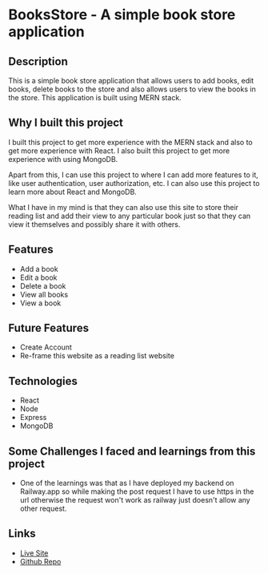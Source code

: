 # BooksStore - A simple book store application

## Description

This is a simple book store application that allows users to add books, edit books, delete books to the store and also allows users to view the books in the store. This application is built using MERN stack.

## Why I built this project

I built this project to get more experience with the MERN stack and also to get more experience with React. I also built this project to get more experience with using MongoDB.

Apart from this, I can use this project to where I can add more features to it, like user authentication, user authorization, etc. I can also use this project to learn more about React and MongoDB.

What I have in my mind is that they can also use this site to store their reading list and add their view to any particular book just so that they can view it themselves and possibly share it with others.

## Features

- Add a book
- Edit a book
- Delete a book
- View all books
- View a book

## Future Features

- Create Account
- Re-frame this website as a reading list website

## Technologies

- React
- Node
- Express
- MongoDB

## Some Challenges I faced and learnings from this project

- One of the learnings was that as I have deployed my backend on Railway.app so while making the post request I have to use https in the url otherwise the request won't work as railway just doesn't allow any other request.

## Links

- [Live Site](https://books-store-abhi.netlify.app/)
- [Github Repo](https://github.com/AbhinavGupta-de/book-store-frontend)
